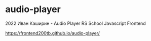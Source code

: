 # audio-player

2022 Иван Каширин - Audio Player RS School Javascript Frontend

https://frontend200tb.github.io/audio-player/
